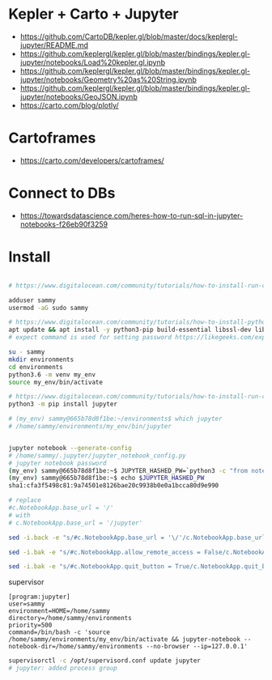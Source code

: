 # Kepler + Carto + Jupyter

- https://github.com/CartoDB/kepler.gl/blob/master/docs/keplergl-jupyter/README.md
- https://github.com/keplergl/kepler.gl/blob/master/bindings/kepler.gl-jupyter/notebooks/Load%20kepler.gl.ipynb
- https://github.com/keplergl/kepler.gl/blob/master/bindings/kepler.gl-jupyter/notebooks/Geometry%20as%20String.ipynb
- https://github.com/keplergl/kepler.gl/blob/master/bindings/kepler.gl-jupyter/notebooks/GeoJSON.ipynb
- https://carto.com/blog/plotly/

# Cartoframes

- https://carto.com/developers/cartoframes/

# Connect to DBs

- https://towardsdatascience.com/heres-how-to-run-sql-in-jupyter-notebooks-f26eb90f3259

# Install

```bash

# https://www.digitalocean.com/community/tutorials/how-to-install-run-connect-to-jupyter-notebook-on-remote-server

adduser sammy
usermod -aG sudo sammy

# https://www.digitalocean.com/community/tutorials/how-to-install-python-3-and-set-up-a-programming-environment-on-an-ubuntu-18-04-server
apt update && apt install -y python3-pip build-essential libssl-dev libffi-dev python3-dev python3-venv expect
# expect command is used for setting password https://likegeeks.com/expect-command/

su - sammy
mkdir environments
cd environments
python3.6 -m venv my_env
source my_env/bin/activate

# https://www.digitalocean.com/community/tutorials/how-to-install-run-connect-to-jupyter-notebook-on-remote-server
python3 -m pip install jupyter

# (my_env) sammy@665b78d8f1be:~/environments$ which jupyter
# /home/sammy/environments/my_env/bin/jupyter


jupyter notebook --generate-config
# /home/sammy/.jupyter/jupyter_notebook_config.py
# jupyter notebook password
(my_env) sammy@665b78d8f1be:~$ JUPYTER_HASHED_PW=`python3 -c "from notebook.auth import passwd; print(passwd('your_password'))"`
(my_env) sammy@665b78d8f1be:~$ echo $JUPYTER_HASHED_PW
sha1:cfa3f5498c81:9a74501e8126bae20c9938b0e0a1bcca80d9e990

# replace
#c.NotebookApp.base_url = '/'
# with
# c.NotebookApp.base_url = '/jupyter'

sed -i.back -e "s/#c.NotebookApp.base_url = '\/'/c.NotebookApp.base_url = '\/jupyter'/" /home/sammy/.jupyter/jupyter_notebook_config.py

sed -i.bak -e "s/#c.NotebookApp.allow_remote_access = False/c.NotebookApp.allow_remote_access = True/" /home/sammy/.jupyter/jupyter_notebook_config.py

sed -i.bak -e "s/#c.NotebookApp.quit_button = True/c.NotebookApp.quit_button = False/" /home/sammy/.jupyter/jupyter_notebook_config.py

```

supervisor

```
[program:jupyter]
user=sammy
environment=HOME=/home/sammy
directory=/home/sammy/environments
priority=500
command=/bin/bash -c 'source /home/sammy/environments/my_env/bin/activate && jupyter-notebook --notebook-dir=/home/sammy/environments --no-browser --ip=127.0.0.1'

```

```bash
supervisorctl -c /opt/supervisord.conf update jupyter
# jupyter: added process group
```
